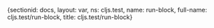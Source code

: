 {sectionid: docs, layout: var, ns: cljs.test, name: run-block, full-name: cljs.test/run-block,
  title: cljs.test/run-block}
